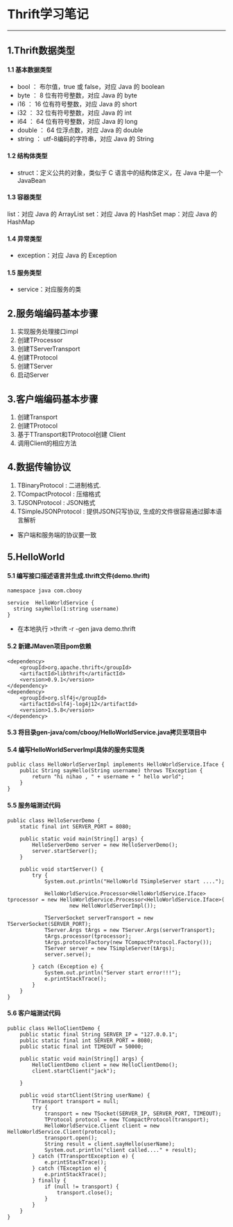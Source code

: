 # Thrift学习笔记

---

## 1.Thrift数据类型

#### 1.1 基本数据类型
* bool		： 布尔值，true 或 false，对应 Java 的 boolean
* byte		： 8  位有符号整数，对应 Java 的 byte
* i16		： 16 位有符号整数，对应 Java 的 short
* i32		： 32 位有符号整数，对应 Java 的 int
* i64		： 64 位有符号整数，对应 Java 的 long
* double	： 64 位浮点数，对应 Java 的 double
* string	： utf-8编码的字符串，对应 Java 的 String

#### 1.2 结构体类型
* struct：定义公共的对象，类似于 C 语言中的结构体定义，在 Java 中是一个 JavaBean

#### 1.3 容器类型
list：对应 Java 的 ArrayList
set：对应 Java 的 HashSet
map：对应 Java 的 HashMap

#### 1.4 异常类型
* exception：对应 Java 的 Exception

#### 1.5 服务类型
* service：对应服务的类

## 2.服务端编码基本步骤
1. 实现服务处理接口impl
2. 创建TProcessor
3. 创建TServerTransport
4. 创建TProtocol
5. 创建TServer
6. 启动Server

## 3.客户端编码基本步骤
1. 创建Transport
2. 创建TProtocol
3. 基于TTransport和TProtocol创建 Client
4. 调用Client的相应方法

## 4.数据传输协议
1. TBinaryProtocol : 二进制格式.
2. TCompactProtocol : 压缩格式
3. TJSONProtocol : JSON格式
4. TSimpleJSONProtocol : 提供JSON只写协议, 生成的文件很容易通过脚本语言解析

* 客户端和服务端的协议要一致

## 5.HelloWorld
#### 5.1 编写接口描述语言并生成.thrift文件(demo.thrift)
	namespace java com.cbooy
	
	service  HelloWorldService {
	  string sayHello(1:string username)
	}

* 在本地执行 >thrift -r -gen java demo.thrift
#### 5.2 新建JMaven项目pom依赖
	<dependency>
		<groupId>org.apache.thrift</groupId>
		<artifactId>libthrift</artifactId>
		<version>0.9.1</version>
	</dependency>
	<dependency>
		<groupId>org.slf4j</groupId>
		<artifactId>slf4j-log4j12</artifactId>
		<version>1.5.8</version>
	</dependency>

#### 5.3 将目录gen-java/com/cbooy/HelloWorldService.java拷贝至项目中
#### 5.4 编写HelloWorldServerImpl具体的服务实现类
	public class HelloWorldServerImpl implements HelloWorldService.Iface {
		public String sayHello(String username) throws TException {
			return "hi nihao , " + username + " hello world";
		}
	}

#### 5.5 服务端测试代码
	public class HelloServerDemo {
		static final int SERVER_PORT = 8080;
	
		public static void main(String[] args) {
			HelloServerDemo server = new HelloServerDemo();
			server.startServer();
		}
	
		public void startServer() {
			try {
				System.out.println("HelloWorld TSimpleServer start ....");
	
				HelloWorldService.Processor<HelloWorldService.Iface> tprocessor = new HelloWorldService.Processor<HelloWorldService.Iface>(
						new HelloWorldServerImpl());
	
				TServerSocket serverTransport = new TServerSocket(SERVER_PORT);
				TServer.Args tArgs = new TServer.Args(serverTransport);
				tArgs.processor(tprocessor);
				tArgs.protocolFactory(new TCompactProtocol.Factory());
				TServer server = new TSimpleServer(tArgs);
				server.serve();
	
			} catch (Exception e) {
				System.out.println("Server start error!!!");
				e.printStackTrace();
			}
		}
	}

#### 5.6 客户端测试代码
	public class HelloClientDemo {
		public static final String SERVER_IP = "127.0.0.1";
		public static final int SERVER_PORT = 8080;
		public static final int TIMEOUT = 50000;
	
		public static void main(String[] args) {
			HelloClientDemo client = new HelloClientDemo();
			client.startClient("jack");
	
		}
	
		public void startClient(String userName) {
			TTransport transport = null;
			try {
				transport = new TSocket(SERVER_IP, SERVER_PORT, TIMEOUT);
				TProtocol protocol = new TCompactProtocol(transport);
				HelloWorldService.Client client = new HelloWorldService.Client(protocol);
				transport.open();
				String result = client.sayHello(userName);
				System.out.println("client called...." + result);
			} catch (TTransportException e) {
				e.printStackTrace();
			} catch (TException e) {
				e.printStackTrace();
			} finally {
				if (null != transport) {
					transport.close();
				}
			}
		}
	}